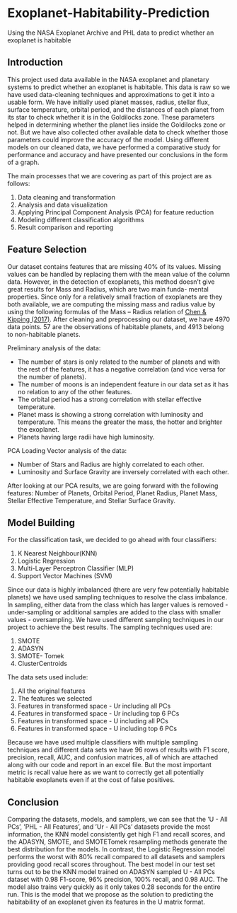 # Exoplanet-Habitability-Prediction
Using the NASA Exoplanet Archive and PHL data to predict whether an exoplanet is habitable

## Introduction
This project used data available in the NASA exoplanet and planetary systems to predict whether an exoplanet is habitable. This data is raw so we have used data-cleaning techniques and approximations to get it into a usable form. We have initially used planet masses, radius, stellar flux, surface temperature, orbital period, and the distances of each planet from its star to check whether it is in the Goldilocks zone. These parameters helped in determining whether the planet lies inside the Goldilocks zone or not. But we have also collected other available data to check whether those parameters could improve the accuracy of the model. Using different models on our cleaned data, we have performed a comparative study for performance and accuracy and have presented our conclusions in the form of a graph.

The main processes that we are covering as part of this project are as follows:
1. Data cleaning and transformation
2. Analysis and data visualization
3. Applying Principal Component Analysis (PCA) for feature reduction
4. Modeling different classification algorithms
5. Result comparison and reporting

## Feature Selection
Our dataset contains features that are missing 40% of its values. Missing values can be handled by replacing them with the mean value of the column data. However, in the detection of exoplanets, this method doesn’t give great results for Mass and Radius, which are two main funda- mental properties. Since only for a relatively small fraction of exoplanets are they both available, we are computing the missing mass and radius value by using the following formulas of the Mass – Radius relation of [Chen & Kipping (2017)](https://exoplanetarchive.ipac.caltech.edu/docs/pscp_calc.html). After cleaning and preprocessing our dataset, we have 4970 data points. 57 are the observations of habitable planets, and 4913 belong to non-habitable planets.

Preliminary analysis of the data:
- The number of stars is only related to the number of planets and with the rest of the features, it has a negative correlation (and vice versa for the number of planets).
- The number of moons is an independent feature in our data set as it has no relation to any of the other features.
- The orbital period has a strong correlation with stellar effective temperature.
- Planet mass is showing a strong correlation with luminosity and temperature. This means the greater the mass, the hotter and brighter the exoplanet.
- Planets having large radii have high luminosity.

PCA Loading Vector analysis of the data:
- Number of Stars and Radius are highly correlated to each other.
- Luminosity and Surface Gravity are inversely correlated with each other.

After looking at our PCA results, we are going forward with the following features: Number of Planets, Orbital Period, Planet Radius, Planet Mass, Stellar Effective Temperature, and Stellar Surface Gravity.

## Model Building
For the classification task, we decided to go ahead with four classifiers:
1. K Nearest Neighbour(KNN)
2. Logistic Regression
3. Multi-Layer Perceptron Classifier (MLP)
4. Support Vector Machines (SVM)

Since our data is highly imbalanced (there are very few potentially habitable planets) we have used sampling techniques to resolve the class imbalance. In sampling, either data from the class which has larger values is removed - under-sampling or additional samples are added to the class with smaller values - oversampling. We have used different sampling techniques in our project to achieve the best results. The sampling techniques used are:
1. SMOTE
2. ADASYN
3. SMOTE- Tomek
4. ClusterCentroids

The data sets used include:
1. All the original features
2. The features we selected
3. Features in transformed space - Ur including all PCs
4. Features in transformed space - Ur including top 6 PCs
5. Features in transformed space - U including all PCs
6. Features in transformed space - U including top 6 PCs

Because we have used multiple classifiers with multiple sampling techniques and different data sets we have 96 rows of results with F1 score, precision, recall, AUC, and confusion matrices, all of which are attached along with our code and report in an excel file. But the most important metric is recall value here as we want to correctly get all potentially habitable exoplanets even if at the cost of false positives.

## Conclusion
Comparing the datasets, models, and samplers, we can see that the ’U - All PCs’, ’PHL - All Features’, and ’Ur - All PCs’ datasets provide the most information, the KNN model consistently get high F1 and recall scores, and the ADASYN, SMOTE, and SMOTETomek resampling methods generate the best distribution for the models. In contrast, the Logistic Regression model performs the worst with 80% recall compared to all datasets and samplers providing good recall scores throughout. The best model in our test set turns out to be the KNN model trained on ADASYN sampled U - All PCs dataset with 0.98 F1-score, 96% precision, 100% recall, and 0.98 AUC. The model also trains very quickly as it only takes 0.28 seconds for the entire run. This is the model that we propose as the solution to predicting the habitability of an exoplanet given its features in the U matrix format.
